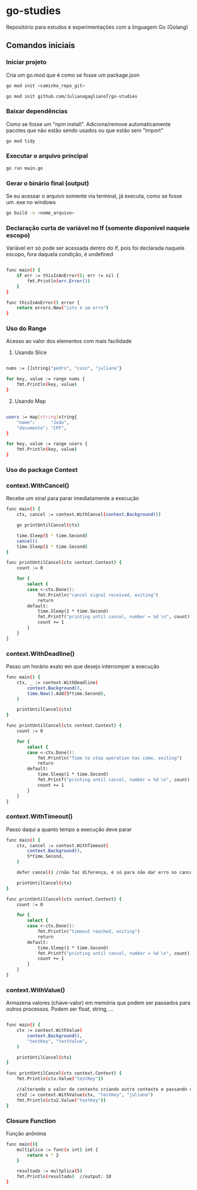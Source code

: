 # go-studies

Repositório para estudos e experimentações com a linguagem Go (Golang)

## Comandos iniciais 

### Iniciar projeto
Cria um go.mod que é como se fosse um package.json
```bash
go mod init <caminho_repo_git>

go mod init github.com/Julianagagliano7/go-studies
```

### Baixar dependências 
Como se fosse um "npm install". Adiciona/remove automaticamente pacotes que não estão sendo usados ou que estão sem "import"
```bash
go mod tidy
```

### Executar o arquivo principal 
```bash
go run main.go
```

### Gerar o binário final (output)
Se eu acessar o arquivo somente via terminal, já executa, como se fosse um .exe no windows
```bash
go build -o <nome_arquivo>
```

### Declaração curta de variável no If (somente disponível naquele escopo) 
Variável err só pode ser acessada dentro do If, pois foi declarada naquele escopo, fora daquela condição, é undefined
```bash

func main() {
	if err := thisIsAnError(); err != nil {
		fmt.Println(err.Error())
	}
}

func thisIsAnError() error {
	return errors.New("isto é um erro")
}

```
### Uso do Range 
Acesso ao valor dos elementos com mais facilidade 

1) Usando Slice 
```bash

nums := []string{"pedro", "caio", "juliana"}

for key, value := range nums {
    fmt.Println(key, value)
}
```

2) Usando Map
```bash

users := map[string]string{
    "nome":      "João",
    "documento": "CPF",
}

for key, value := range users {
    fmt.Println(key, value)
}
```
### Uso do package Context 

### context.WithCancel()
Recebe um sinal para parar imediatamente a execução 

```bash
func main() {
	ctx, cancel := context.WithCancel(context.Background())

	go printUntilCancel(ctx)

	time.Sleep(5 * time.Second)
	cancel()
	time.Sleep(1 * time.Second)
}

func printUntilCancel(ctx context.Context) {
	count := 0

	for {
		select {
		case <-ctx.Done():
			fmt.Println("cancel signal received, exiting")
			return
		default:
			time.Sleep(1 * time.Second)
			fmt.Printf("printing until cancel, number = %d \n", count)
			count += 1
		}
	}
}
```

### context.WithDeadline()
Passo um horário exato em que desejo interromper a execução

```bash
func main() {
	ctx, _ := context.WithDeadline(
		context.Background(),
		time.Now().Add(5*time.Second),
	)

	printUntilCancel(ctx)
}

func printUntilCancel(ctx context.Context) {
	count := 0

	for {
		select {
		case <-ctx.Done():
			fmt.Println("Time to stop operation has come, exiting")
			return
		default:
			time.Sleep(1 * time.Second)
			fmt.Printf("printing until cancel, number = %d \n", count)
			count += 1
		}
	}
}
```

### context.WithTimeout()
Passo daqui a quanto tempo a execução deve parar 

```bash
func main() {
	ctx, cancel := context.WithTimeout(
		context.Background(),
		5*time.Second,
	)

	defer cancel() //não faz diferença, é só para não dar erro no cancel

	printUntilCancel(ctx)
}

func printUntilCancel(ctx context.Context) {
	count := 0

	for {
		select {
		case <-ctx.Done():
			fmt.Println("timeout reached, exiting")
			return
		default:
			time.Sleep(1 * time.Second)
			fmt.Printf("printing until cancel, number = %d \n", count)
			count += 1
		}
	}
}
```
### context.WithValue()
Armazena valores (chave-valor) em memória que podem ser passados para outros processos. Podem ser float, string, ...

```bash

func main() {
	ctx := context.WithValue(
		context.Background(),
		"testKey", "testValue",
	)

	printUntilCancel(ctx)
}

func printUntilCancel(ctx context.Context) {
	fmt.Println(ctx.Value("testKey"))

	//alterando o valor do contexto criando outro contexto e passando o existente 
	ctx2 := context.WithValue(ctx, "testKey", "juliana")
	fmt.Println(ctx2.Value("testKey"))
}
```

### Closure Function
Função anônima 

```bash
func main(){
	multiplica := func(x int) int {
		return x * 2
	}

	resultado := multplica(5)
	fmt.Println(resultado)  //output: 10
}
```